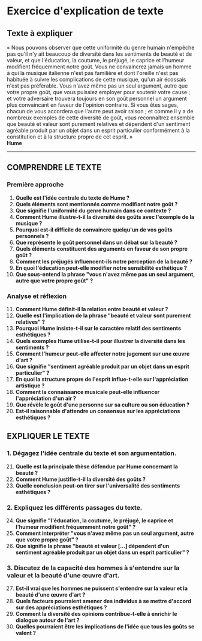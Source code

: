 # Exercice d'explication de texte 

## Texte à expliquer

« Nous pouvons observer que cette uniformité du genre humain n'empêche pas qu'il n'y ait beaucoup de diversité dans les sentiments de beauté et de valeur, et que l'éducation, la coutume, le préjugé, le caprice et l'humeur modifient fréquemment notre goût. Vous ne convaincrez jamais un homme à qui la musique italienne n'est pas familière et dont l'oreille n'est pas habituée à suivre les complications de cette musique, qu'un air écossais n'est pas préférable. Vous n'avez même pas un seul argument, autre que votre propre goût, que vous puissiez employer pour soutenir votre cause ; et votre adversaire trouvera toujours en son goût personnel un argument plus convaincant en faveur de l'opinion contraire. Si vous êtes sages, chacun de vous accordera que l'autre peut avoir raison ; et comme il y a de nombreux exemples de cette diversité de goût, vous reconnaîtrez ensemble que beauté et valeur sont purement relatives et dépendent d'un sentiment agréable produit par un objet dans un esprit particulier conformément à la constitution et à la structure propre de cet esprit. »<br/><b>Hume</b>

---

## COMPRENDRE LE TEXTE

### Première approche

1. **Quelle est l'idée centrale du texte de Hume ?**  
2. **Quels éléments sont mentionnés comme modifiant notre goût ?**
3. **Que signifie l'uniformité du genre humain dans ce contexte ?**
4. **Comment Hume illustre-t-il la diversité des goûts avec l'exemple de la musique ?**
5. **Pourquoi est-il difficile de convaincre quelqu'un de vos goûts personnels ?**
6. **Que représente le goût personnel dans un débat sur la beauté ?**
7. **Quels éléments constituent des arguments en faveur de son propre goût ?**
8. **Comment les préjugés influencent-ils notre perception de la beauté ?**
9. **En quoi l'éducation peut-elle modifier notre sensibilité esthétique ?**
10. **Que sous-entend la phrase "vous n'avez même pas un seul argument, autre que votre propre goût" ?**

### Analyse et réflexion

11. **Comment Hume définit-il la relation entre beauté et valeur ?**
12. **Quelle est l'implication de la phrase "beauté et valeur sont purement relatives" ?**
13. **Pourquoi Hume insiste-t-il sur le caractère relatif des sentiments esthétiques ?**
14. **Quels exemples Hume utilise-t-il pour illustrer la diversité dans les sentiments ?**
15. **Comment l'humeur peut-elle affecter notre jugement sur une œuvre d'art ?**
16. **Que signifie "sentiment agréable produit par un objet dans un esprit particulier" ?**
17. **En quoi la structure propre de l'esprit influe-t-elle sur l'appréciation artistique ?**
18. **Comment la connaissance musicale peut-elle influencer l'appréciation d'un air ?**
19. **Que révèle le goût d'une personne sur sa culture ou son éducation ?**
20. **Est-il raisonnable d'attendre un consensus sur les appréciations esthétiques ?**

## EXPLIQUER LE TEXTE

### 1. Dégagez l'idée centrale du texte et son argumentation.

21. **Quelle est la principale thèse défendue par Hume concernant la beauté ?**
22. **Comment Hume justifie-t-il la diversité des goûts ?**
23. **Quelle conclusion peut-on tirer sur l'universalité des sentiments esthétiques ?**

### 2. Expliquez les différents passages du texte.

24. **Que signifie "l'éducation, la coutume, le préjugé, le caprice et l'humeur modifient fréquemment notre goût" ?**
25. **Comment interpréter "vous n'avez même pas un seul argument, autre que votre propre goût" ?**
26. **Que signifie la phrase "beauté et valeur […] dépendent d'un sentiment agréable produit par un objet dans un esprit particulier" ?**

### 3. Discutez de la capacité des hommes à s'entendre sur la valeur et la beauté d'une œuvre d'art.

27. **Est-il vrai que les hommes ne puissent s'entendre sur la valeur et la beauté d'une œuvre d'art ?**
28. **Quels facteurs pourraient amener des individus à se mettre d'accord sur des appréciations esthétiques ?**
29. **Comment la diversité des opinions contribue-t-elle à enrichir le dialogue autour de l'art ?**
30. **Quelles pourraient être les implications de l'idée que tous les goûts se valent ?**